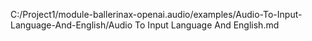 C:/Project1/module-ballerinax-openai.audio/examples/Audio-To-Input-Language-And-English/Audio To Input Language And English.md